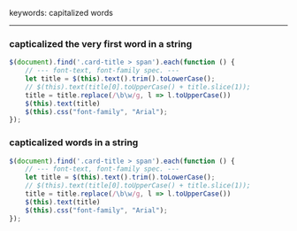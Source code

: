 keywords: capitalized words

---
### capticalized the very first word in a string
```javascript
$(document).find('.card-title > span').each(function () {
	// --- font-text, font-family spec. ---
	let title = $(this).text().trim().toLowerCase();
	// $(this).text(title[0].toUpperCase() + title.slice(1));
	title = title.replace(/\b\w/g, l => l.toUpperCase())
	$(this).text(title)
	$(this).css("font-family", "Arial");
});
```

### capticalized words in a string
```javascript
$(document).find('.card-title > span').each(function () {
	// --- font-text, font-family spec. ---
	let title = $(this).text().trim().toLowerCase();
	// $(this).text(title[0].toUpperCase() + title.slice(1));
	title = title.replace(/\b\w/g, l => l.toUpperCase())
	$(this).text(title)
	$(this).css("font-family", "Arial");
});
```
